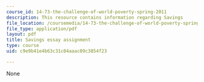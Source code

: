 ```yaml
---
course_id: 14-73-the-challenge-of-world-poverty-spring-2011
description: This resource contains information regarding Savings
file_location: /coursemedia/14-73-the-challenge-of-world-poverty-spring-2011/c9e9b41e4b63c31c04aaac09c3854f23_MIT14_73S11_savings.pdf
file_type: application/pdf
layout: pdf
title: Savings essay assignment
type: course
uid: c9e9b41e4b63c31c04aaac09c3854f23

---
```

None
